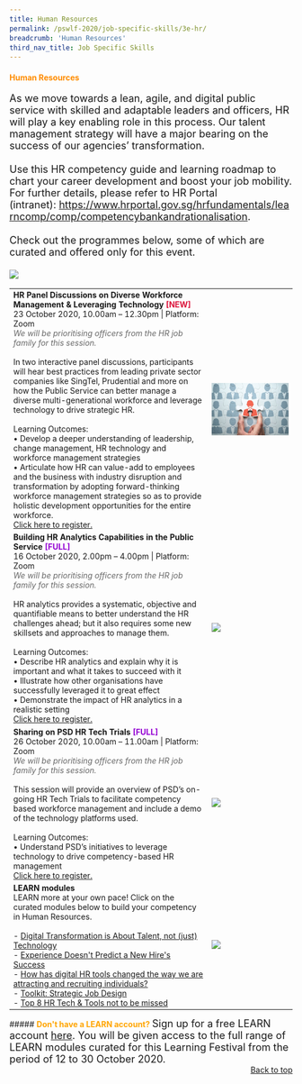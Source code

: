 ```yaml
---
title: Human Resources
permalink: /pswlf-2020/job-specific-skills/3e-hr/
breadcrumb: 'Human Resources'
third_nav_title: Job Specific Skills
---
```


#### <font color="darkorange"><b>Human Resources</b></font> <a name="hr"></a>
<font size="4">As we move towards a lean, agile, and digital public service with skilled and adaptable leaders and officers, HR will play a key enabling role in this process. Our talent management strategy will have a major bearing on the success of our agencies’ transformation.
<br><br>
Use this HR competency guide and learning roadmap to chart your career development and boost your job mobility. For further details, please refer to HR Portal (intranet): https://www.hrportal.gov.sg/hrfundamentals/learncomp/comp/competencybankandrationalisation.
<br><br>
Check out the programmes below, some of which are curated and offered only for this event. 
<br><br></font>
<img src="/images/hrcompetencymapping.jpeg">


<table>
       <col width="70%"> 
            <col width="30%">
<tr>
    <td>
      <b>HR Panel Discussions on Diverse Workforce Management & Leveraging Technology</b> <font color="crimson"><b> [NEW]</b></font>
      <br>23 October 2020, 10.00am – 12.30pm | Platform: Zoom
	<br><font color="dimgrey"><i>We will be prioritising officers from the HR job family for this session.</i></font>
      <br>       
      <br>In two interactive panel discussions, participants will hear best practices from leading private sector companies like SingTel, Prudential and more on how the Public Service can better manage a diverse multi-generational workforce and leverage technology to drive strategic HR.
      <br>
      <br>Learning Outcomes:
      <br>• Develop a deeper understanding of leadership, change management, HR technology and workforce management strategies
      <br>• Articulate how HR can value-add to employees and the business with industry disruption and transformation by adopting forward-thinking workforce management strategies so as to provide holistic development opportunities for the entire workforce.
	    <br>
      <a href="https://hr-panel-discussions.eventbrite.sg">Click here to register.</a> 
    </td>    
<td>
     <img src="/images/lead1.jpg">
    </td>
</tr>
<tr>
    <td>
      <b>Building HR Analytics Capabilities in the Public Service</b> <b><font color="darkviolet"> [FULL]</font></b>
      <br>16 October 2020, 2.00pm – 4.00pm | Platform: Zoom
	<br><font color="dimgrey"><i>We will be prioritising officers from the HR job family for this session.</i></font>
      <br>       
      <br>HR analytics provides a systematic, objective and quantifiable means to better understand the HR challenges ahead; but it also requires some new skillsets and approaches to manage them.
      <br>
      <br>Learning Outcomes:
      <br>• Describe HR analytics and explain why it is important and what it takes to succeed with it
      <br>• Illustrate how other organisations have successfully leveraged it to great effect 
      <br>• Demonstrate the impact of HR analytics in a realistic setting
	    <br>
      <a href="https://hr-analytics-in-public-service.eventbrite.sg">Click here to register.</a> 
    </td>    
<td>
     <img src="/images/hra1.jpg">
    </td>
</tr>
<tr>
    <td>
      <b>Sharing on PSD HR Tech Trials</b> <b><font color="darkviolet"> [FULL]</font></b>
      <br>26 October 2020, 10.00am – 11.00am | Platform: Zoom
	<br><font color="dimgrey"><i>We will be prioritising officers from the HR job family for this session.</i></font>
      <br>       
      <br>This session will provide an overview of PSD’s on-going HR Tech Trials to facilitate competency based workforce management and include a demo of the technology platforms used.
      <br>
      <br>Learning Outcomes:
      <br>• Understand PSD’s initiatives to leverage technology to drive competency-based HR management
	    <br>
      <a href="https://hr-tech-trials.eventbrite.sg">Click here to register.</a> 
    </td>    
<td>
     <img src="/images/digital6.jpg">
    </td>
</tr>
<tr> 
    <td>	     
      <b>LEARN modules</b>
      <br>LEARN more at your own pace! Click on the curated modules below to build your competency in Human Resources.
	<br><br>
- <a href="https://www.learn.gov.sg/dlp/student/course/204673">Digital Transformation is About Talent, not (just) Technology</a><br>
- <a href="https://www.learn.gov.sg/dlp/student/externalcourse/111487">Experience Doesn't Predict a New Hire's Success</a><br>
- <a href="https://www.learn.gov.sg/dlp/student/course/16235">How has digital HR tools changed the way we are attracting and recruiting individuals?</a><br>		
- <a href="https://www.learn.gov.sg/dlp/student/course/127434">Toolkit: Strategic Job Design </a><br>
- <a href="https://www.learn.gov.sg/dlp/student/course/21182">Top 8 HR Tech & Tools not to be missed </a><br>	
    </td>
	<td>
     <img src="/images/learnlogowhitebg.jpg">
    </td>
</tr>
</table>
##### <font color="orange"><b>Don't have a LEARN account?</b></font>
<font size="4.5">Sign up for a free LEARN account <a href="https://go.gov.sg/lv4xad">here</a>. You will be given access to the full range of LEARN modules curated for this Learning Festival from the period of 12 to 30 October 2020.</font>
<br>
<div style="text-align: right"><a href="#top">Back to top</a></div>

